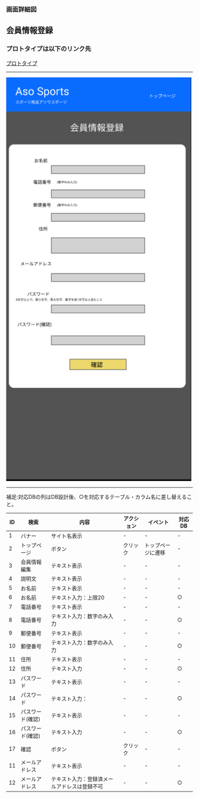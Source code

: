 ### 画面詳細図
## 会員情報登録
### プロトタイプは以下のリンク先
[プロトタイプ](https://www.figma.com/file/36DPETfL3dwzP5NjNW1WZQ/Untitled?node-id=0%3A1)
*****
<img src="img/register.png" width="500">

*****

補足:対応DBの列はDB設計後、○を対応するテーブル・カラム名に差し替えること。

| ID | 検索 | 内容 | アクション | イベント | 対応DB |
|----|-----|-----|---------|--------|-------|
|1|バナー|サイト名表示|-|-|-|
|2|トップページ|ボタン|クリック|トップページに遷移|-|
|3|会員情報編集|テキスト表示|-|-|-|
|4|説明文|テキスト表示|-|-|-|
|5|お名前|テキスト表示|-|-|-|
|6|お名前|テキスト入力：上限20|-|-|○|
|7|電話番号|テキスト表示|-|-|-|
|8|電話番号|テキスト入力：数字のみ入力|-|-|○|
|9|郵便番号|テキスト表示|-|-|-|
|10|郵便番号|テキスト入力：数字のみ入力|-|-|○|
|11|住所|テキスト表示|-|-|-|
|12|住所|テキスト入力|-|-|○|
|13|パスワード|テキスト表示|-|-|-|
|14|パスワード|テキスト入力：|-|-|○|
|15|パスワード(確認)|テキスト表示|-|-|-|
|16|パスワード(確認)|テキスト入力|-|-|○|
|17|確認|ボタン|クリック|-|-|
|11|メールアドレス|テキスト表示|-|-|-|
|12|メールアドレス|テキスト入力：登録済メールアドレスは登録不可|-|-|○|
